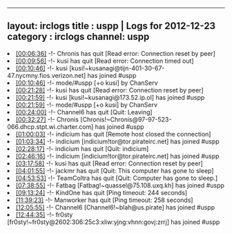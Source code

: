 
---
layout: irclogs
title : uspp | Logs for 2012-12-23
category : irclogs
channel: uspp
---
<li class="logitem"><a href="#00:06:36" name="00:06:36" class="time">[00:06:36]</a> -!- <span class="quit">Chronis</span> has quit [Read error: Connection reset by peer] </li>
<li class="logitem"><a href="#00:09:56" name="00:09:56" class="time">[00:09:56]</a> -!- <span class="quit">kusi</span> has quit [Read error: Connection timed out] </li>
<li class="logitem"><a href="#00:10:46" name="00:10:46" class="time">[00:10:46]</a> -!- <span class="join">kusi</span> [kusi!~kusanagi@tijn-401-30-67-47.nycmny.fios.verizon.net] has joined #uspp </li>
<li class="logitem"><a href="#00:10:46" name="00:10:46" class="time">[00:10:46]</a> -!- mode/<span class="mode">#uspp</span> [+o kusi] by ChanServ </li>
<li class="logitem"><a href="#00:21:28" name="00:21:28" class="time">[00:21:28]</a> -!- <span class="quit">kusi</span> has quit [Read error: Connection reset by peer] </li>
<li class="logitem"><a href="#00:21:59" name="00:21:59" class="time">[00:21:59]</a> -!- <span class="join">kusi</span> [kusi!~kusanagi@173.52.ip.ol] has joined #uspp </li>
<li class="logitem"><a href="#00:21:59" name="00:21:59" class="time">[00:21:59]</a> -!- mode/<span class="mode">#uspp</span> [+o kusi] by ChanServ </li>
<li class="logitem"><a href="#00:24:00" name="00:24:00" class="time">[00:24:00]</a> -!- <span class="quit">Channel6</span> has quit [Quit: Leaving] </li>
<li class="logitem"><a href="#00:32:27" name="00:32:27" class="time">[00:32:27]</a> -!- <span class="join">Chronis</span> [Chronis!~Chronis@97-97-523-066.dhcp.stpt.wi.charter.com] has joined #uspp </li>
<li class="logitem"><a href="#01:00:03" name="01:00:03" class="time">[01:00:03]</a> -!- <span class="quit">indicium</span> has quit [Remote host closed the connection] </li>
<li class="logitem"><a href="#01:03:34" name="01:03:34" class="time">[01:03:34]</a> -!- <span class="join">indicium</span> [indicium!tor@tor.pirateirc.net] has joined #uspp </li>
<li class="logitem"><a href="#02:28:17" name="02:28:17" class="time">[02:28:17]</a> -!- <span class="quit">indicium</span> has quit [Quit: indicium] </li>
<li class="logitem"><a href="#02:46:16" name="02:46:16" class="time">[02:46:16]</a> -!- <span class="join">indicium</span> [indicium!tor@tor.pirateirc.net] has joined #uspp </li>
<li class="logitem"><a href="#03:17:58" name="03:17:58" class="time">[03:17:58]</a> -!- <span class="quit">kusi</span> has quit [Read error: Connection reset by peer] </li>
<li class="logitem"><a href="#04:01:55" name="04:01:55" class="time">[04:01:55]</a> -!- <span class="quit">jackmr</span> has quit [Quit: This computer has gone to sleep] </li>
<li class="logitem"><a href="#04:53:53" name="04:53:53" class="time">[04:53:53]</a> -!- <span class="quit">TeamColtra</span> has quit [Quit: Computer has gone to sleep.] </li>
<li class="logitem"><a href="#07:38:55" name="07:38:55" class="time">[07:38:55]</a> -!- <span class="join">Fatbag</span> [Fatbag!~quassel@75.108.uxq.kh] has joined #uspp </li>
<li class="logitem"><a href="#09:13:24" name="09:13:24" class="time">[09:13:24]</a> -!- <span class="quit">KindOne</span> has quit [Ping timeout: 244 seconds] </li>
<li class="logitem"><a href="#11:39:23" name="11:39:23" class="time">[11:39:23]</a> -!- <span class="quit">Manworker</span> has quit [Ping timeout: 258 seconds] </li>
<li class="logitem"><a href="#12:05:55" name="12:05:55" class="time">[12:05:55]</a> -!- <span class="join">Channel6</span> [Channel6!~blah@us.pirate] has joined #uspp </li>
<li class="logitem"><a href="#12:44:35" name="12:44:35" class="time">[12:44:35]</a> -!- <span class="join">fr0sty</span> [fr0sty!~fr0sty@2602:306:25c3:xliw:yjng:vhnn:govj:zrrj] has joined #uspp </li>


